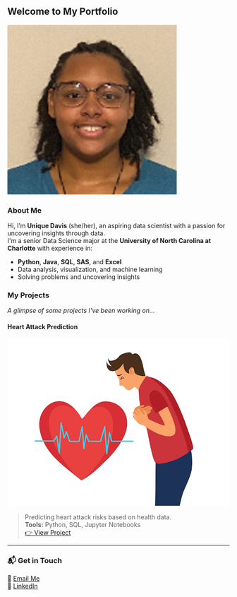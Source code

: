 ## Welcome to My Portfolio
![Profile Picture](docs/Professional-pic-of-me.jpg)

### About Me
Hi, I’m **Unique Davis** (she/her), an aspiring data scientist with a passion for uncovering insights through data.  
I'm a senior Data Science major at the **University of North Carolina at Charlotte** with experience in:
- **Python**, **Java**, **SQL**, **SAS**, and **Excel**
- Data analysis, visualization, and machine learning  
- Solving problems and uncovering insights

### My Projects
*A glimpse of some projects I've been working on...*

#### **Heart Attack Prediction**
[![Heart Attack Risk Prediction](docs/heart-attack-feel-like-800x600.png)](Projects/heart-attack.html)
> Predicting heart attack risks based on health data.  
> **Tools:** Python, SQL, Jupyter Notebooks  
[👉 View Project](Projects/heart-attack.html)

---

### 📬 Get in Touch
📧 [Email Me](uniquedavis2004@gmail.com)  
💼 [LinkedIn](www.linkedin.com/in/unique-davis)  
